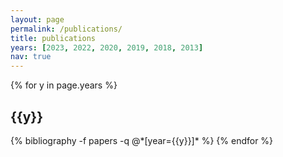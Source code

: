 ```yaml
---
layout: page
permalink: /publications/
title: publications
years: [2023, 2022, 2020, 2019, 2018, 2013]
nav: true
---
```


<div class="publications">

{% for y in page.years %}
  <h2 class="year">{{y}}</h2>
  {% bibliography -f papers -q @*[year={{y}}]* %}
{% endfor %}

</div>
